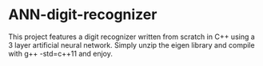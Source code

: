 # ANN-digit-recognizer
This project features a digit recognizer written from scratch in C++ using a 3 layer artificial neural network.
Simply unzip the eigen library and compile with g++ -std=c++11 and enjoy.
